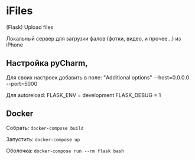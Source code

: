 # iFiles
(Flask) Upload files


Локальный сервер для загрузки фалов (фотки, видео, и прочее...) из iPhone


## Настройка pyCharm, 


Для своих настроек добавить в поле:
"Additional options" --host=0.0.0.0 --port=5000

Для autoreload: 
FLASK_ENV = development
FLASK_DEBUG = 1


## Docker

Собрать: `docker-compose build`

Запустить: `docker-compose up`

Оболочка: `docker-compose run --rm flask bash`



